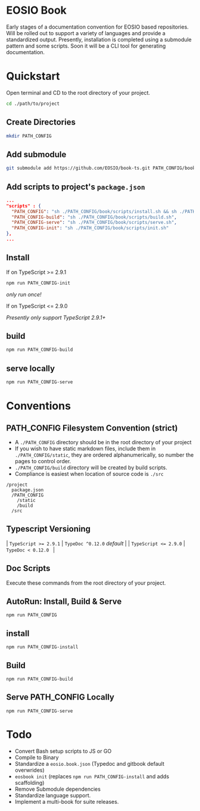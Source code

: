 # EOSIO Book
Early stages of a documentation convention for EOSIO based repositories. Will be rolled out to support a variety of languages and provide a standardized output. Presently, installation is completed using a submodule pattern and some scripts. Soon it will be a CLI tool for generating documentation.

# Quickstart
Open terminal and CD to the root directory of your project.
```bash
cd ./path/to/project
```

## Create Directories
```bash
mkdir PATH_CONFIG
```

## Add submodule
```bash
git submodule add https://github.com/EOSIO/book-ts.git PATH_CONFIG/book
```

## Add scripts to project's `package.json`
```json
...
"scripts" : {
  "PATH_CONFIG": "sh ./PATH_CONFIG/book/scripts/install.sh && sh ./PATH_CONFIG/book/scripts/build-and-serve.sh",
  "PATH_CONFIG-build": "sh ./PATH_CONFIG/book/scripts/build.sh",
  "PATH_CONFIG-serve": "sh ./PATH_CONFIG/book/scripts/serve.sh",
  "PATH_CONFIG-init": "sh ./PATH_CONFIG/book/scripts/init.sh"
},
...
```

## Install

If on TypeScript >= 2.9.1

```bash
npm run PATH_CONFIG-init
```
_only run once!_

If on TypeScript <= 2.9.0

_Presently only support TypeScript 2.9.1+_

## build
```bash
npm run PATH_CONFIG-build
```

## serve locally
```bash
npm run PATH_CONFIG-serve
```

# Conventions

## PATH_CONFIG Filesystem Convention (strict)
- A `./PATH_CONFIG` directory should be in the root directory of your project
- If you wish to have static markdown files, include them in `./PATH_CONFIG/static`, they are ordered alphanumerically, so number the pages to control order.
- `./PATH_CONFIG/build` directory will be created by build scripts.
- Compliance is easiest when location of source code is `./src`
```
/project
  package.json
  /PATH_CONFIG
    /static
    /build
  /src
```

## Typescript Versioning
| `TypeScript >= 2.9.1` | `TypeDoc ^0.12.0` _default_ |
| `TypeScript <= 2.9.0` | `TypeDoc < 0.12.0 ` |

## Doc Scripts

Execute these commands from the root directory of your project.

## AutoRun: Install, Build & Serve
```
npm run PATH_CONFIG
```

## install
```
npm run PATH_CONFIG-install
```

## Build
```
npm run PATH_CONFIG-build
```

## Serve PATH_CONFIG Locally
```
npm run PATH_CONFIG-serve
```

# Todo
- Convert Bash setup scripts to JS or GO
- Compile to Binary
- Standardize a `eosio.book.json` (Typedoc and gitbook default overwrides)
- `eosbook init` (replaces `npm run PATH_CONFIG-install` and adds scaffolding)
- Remove Submodule dependencies
- Standardize language support.
- Implement a multi-book for suite releases.
